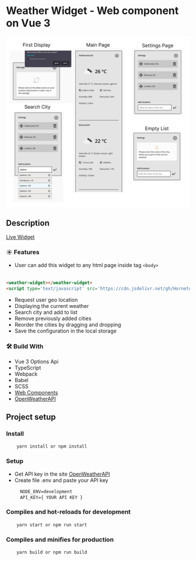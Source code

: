 # Weather Widget - Web component on Vue 3

![Frame 2.webp](public%2FFrame%202.webp)

## Description

[Live Widget](https://hornetos21.github.io/weather-widget_t/)

### ☀ Features

- User can add this widget to any html page inside tag `<body>`

```html

<weather-widget></weather-widget>
<script type='text/javascript' src='https://cdn.jsdelivr.net/gh/Hornetos21/weather-widget_t@main/docs/app.bundle.js'></script>
```

- Request user geo location
- Displaying the current weather
- Search city and add to list
- Remove previously added cities
- Reorder the cities by dragging and dropping
- Save the configuration in the local storage

### 🛠 Build With

- Vue 3 Options Api
- TypeScript
- Webpack
- Babel
- SCSS
- [Web Components](https://developer.mozilla.org/en-US/docs/Web/API/Web_components)
- [OpenWeatherAPI](https://openweathermap.org/)

## Project setup

### Install

``` 
    yarn install or npm install
```
### Setup
- Get API key in the site [OpenWeatherAPI](https://openweathermap.org/)
- Create file .env and paste your API key
  ```
    NODE_ENV=development
    API_KEY={ YOUR API KEY }  
  ``` 


### Compiles and hot-reloads for development

```
    yarn start or npm run start
```

### Compiles and minifies for production

```
    yarn build or npm run build
```
